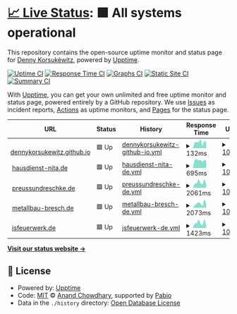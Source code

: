# [📈 Live Status](https://dennykorsukewitz.github.io/upptime): <!--live status--> **🟩 All systems operational**

This repository contains the open-source uptime monitor and status page for [Denny Korsukéwitz](https://github.com/dennykorsukewitz), powered by [Upptime](https://github.com/upptime/upptime).

[![Uptime CI](https://github.com/dennykorsukewitz/upptime/workflows/Uptime%20CI/badge.svg)](https://github.com/dennykorsukewitz/upptime/actions?query=workflow%3A%22Uptime+CI%22)
[![Response Time CI](https://github.com/dennykorsukewitz/upptime/workflows/Response%20Time%20CI/badge.svg)](https://github.com/dennykorsukewitz/upptime/actions?query=workflow%3A%22Response+Time+CI%22)
[![Graphs CI](https://github.com/dennykorsukewitz/upptime/workflows/Graphs%20CI/badge.svg)](https://github.com/dennykorsukewitz/upptime/actions?query=workflow%3A%22Graphs+CI%22)
[![Static Site CI](https://github.com/dennykorsukewitz/upptime/workflows/Static%20Site%20CI/badge.svg)](https://github.com/dennykorsukewitz/upptime/actions?query=workflow%3A%22Static+Site+CI%22)
[![Summary CI](https://github.com/dennykorsukewitz/upptime/workflows/Summary%20CI/badge.svg)](https://github.com/dennykorsukewitz/upptime/actions?query=workflow%3A%22Summary+CI%22)

With [Upptime](https://upptime.js.org), you can get your own unlimited and free uptime monitor and status page, powered entirely by a GitHub repository. We use [Issues](https://github.com/dennykorsukewitz/upptime/issues) as incident reports, [Actions](https://github.com/dennykorsukewitz/upptime/actions) as uptime monitors, and [Pages](https://dennykorsukewitz.github.io/upptime) for the status page.

<!--start: status pages-->
<!-- This summary is generated by Upptime (https://github.com/upptime/upptime) -->
<!-- Do not edit this manually, your changes will be overwritten -->
<!-- prettier-ignore -->
| URL | Status | History | Response Time | Uptime |
| --- | ------ | ------- | ------------- | ------ |
| <img alt="" src="https://icons.duckduckgo.com/ip3/dennykorsukewitz.github.io.ico" height="13"> [dennykorsukewitz.github.io](https://dennykorsukewitz.github.io/) | 🟩 Up | [dennykorsukewitz-github-io.yml](https://github.com/dennykorsukewitz/upptime/commits/HEAD/history/dennykorsukewitz-github-io.yml) | <details><summary><img alt="Response time graph" src="./graphs/dennykorsukewitz-github-io/response-time-week.png" height="20"> 132ms</summary><br><a href="https://dennykorsukewitz.github.io/upptime/history/dennykorsukewitz-github-io"><img alt="Response time 103" src="https://img.shields.io/endpoint?url=https%3A%2F%2Fraw.githubusercontent.com%2Fdennykorsukewitz%2Fupptime%2FHEAD%2Fapi%2Fdennykorsukewitz-github-io%2Fresponse-time.json"></a><br><a href="https://dennykorsukewitz.github.io/upptime/history/dennykorsukewitz-github-io"><img alt="24-hour response time 124" src="https://img.shields.io/endpoint?url=https%3A%2F%2Fraw.githubusercontent.com%2Fdennykorsukewitz%2Fupptime%2FHEAD%2Fapi%2Fdennykorsukewitz-github-io%2Fresponse-time-day.json"></a><br><a href="https://dennykorsukewitz.github.io/upptime/history/dennykorsukewitz-github-io"><img alt="7-day response time 132" src="https://img.shields.io/endpoint?url=https%3A%2F%2Fraw.githubusercontent.com%2Fdennykorsukewitz%2Fupptime%2FHEAD%2Fapi%2Fdennykorsukewitz-github-io%2Fresponse-time-week.json"></a><br><a href="https://dennykorsukewitz.github.io/upptime/history/dennykorsukewitz-github-io"><img alt="30-day response time 116" src="https://img.shields.io/endpoint?url=https%3A%2F%2Fraw.githubusercontent.com%2Fdennykorsukewitz%2Fupptime%2FHEAD%2Fapi%2Fdennykorsukewitz-github-io%2Fresponse-time-month.json"></a><br><a href="https://dennykorsukewitz.github.io/upptime/history/dennykorsukewitz-github-io"><img alt="1-year response time 103" src="https://img.shields.io/endpoint?url=https%3A%2F%2Fraw.githubusercontent.com%2Fdennykorsukewitz%2Fupptime%2FHEAD%2Fapi%2Fdennykorsukewitz-github-io%2Fresponse-time-year.json"></a></details> | <details><summary><a href="https://dennykorsukewitz.github.io/upptime/history/dennykorsukewitz-github-io">100.00%</a></summary><a href="https://dennykorsukewitz.github.io/upptime/history/dennykorsukewitz-github-io"><img alt="All-time uptime 100.00%" src="https://img.shields.io/endpoint?url=https%3A%2F%2Fraw.githubusercontent.com%2Fdennykorsukewitz%2Fupptime%2FHEAD%2Fapi%2Fdennykorsukewitz-github-io%2Fuptime.json"></a><br><a href="https://dennykorsukewitz.github.io/upptime/history/dennykorsukewitz-github-io"><img alt="24-hour uptime 100.00%" src="https://img.shields.io/endpoint?url=https%3A%2F%2Fraw.githubusercontent.com%2Fdennykorsukewitz%2Fupptime%2FHEAD%2Fapi%2Fdennykorsukewitz-github-io%2Fuptime-day.json"></a><br><a href="https://dennykorsukewitz.github.io/upptime/history/dennykorsukewitz-github-io"><img alt="7-day uptime 100.00%" src="https://img.shields.io/endpoint?url=https%3A%2F%2Fraw.githubusercontent.com%2Fdennykorsukewitz%2Fupptime%2FHEAD%2Fapi%2Fdennykorsukewitz-github-io%2Fuptime-week.json"></a><br><a href="https://dennykorsukewitz.github.io/upptime/history/dennykorsukewitz-github-io"><img alt="30-day uptime 100.00%" src="https://img.shields.io/endpoint?url=https%3A%2F%2Fraw.githubusercontent.com%2Fdennykorsukewitz%2Fupptime%2FHEAD%2Fapi%2Fdennykorsukewitz-github-io%2Fuptime-month.json"></a><br><a href="https://dennykorsukewitz.github.io/upptime/history/dennykorsukewitz-github-io"><img alt="1-year uptime 100.00%" src="https://img.shields.io/endpoint?url=https%3A%2F%2Fraw.githubusercontent.com%2Fdennykorsukewitz%2Fupptime%2FHEAD%2Fapi%2Fdennykorsukewitz-github-io%2Fuptime-year.json"></a></details>
| <img alt="" src="https://icons.duckduckgo.com/ip3/hausdienst-nita.de.ico" height="13"> [hausdienst-nita.de](http://hausdienst-nita.de/) | 🟩 Up | [hausdienst-nita-de.yml](https://github.com/dennykorsukewitz/upptime/commits/HEAD/history/hausdienst-nita-de.yml) | <details><summary><img alt="Response time graph" src="./graphs/hausdienst-nita-de/response-time-week.png" height="20"> 695ms</summary><br><a href="https://dennykorsukewitz.github.io/upptime/history/hausdienst-nita-de"><img alt="Response time 639" src="https://img.shields.io/endpoint?url=https%3A%2F%2Fraw.githubusercontent.com%2Fdennykorsukewitz%2Fupptime%2FHEAD%2Fapi%2Fhausdienst-nita-de%2Fresponse-time.json"></a><br><a href="https://dennykorsukewitz.github.io/upptime/history/hausdienst-nita-de"><img alt="24-hour response time 675" src="https://img.shields.io/endpoint?url=https%3A%2F%2Fraw.githubusercontent.com%2Fdennykorsukewitz%2Fupptime%2FHEAD%2Fapi%2Fhausdienst-nita-de%2Fresponse-time-day.json"></a><br><a href="https://dennykorsukewitz.github.io/upptime/history/hausdienst-nita-de"><img alt="7-day response time 695" src="https://img.shields.io/endpoint?url=https%3A%2F%2Fraw.githubusercontent.com%2Fdennykorsukewitz%2Fupptime%2FHEAD%2Fapi%2Fhausdienst-nita-de%2Fresponse-time-week.json"></a><br><a href="https://dennykorsukewitz.github.io/upptime/history/hausdienst-nita-de"><img alt="30-day response time 668" src="https://img.shields.io/endpoint?url=https%3A%2F%2Fraw.githubusercontent.com%2Fdennykorsukewitz%2Fupptime%2FHEAD%2Fapi%2Fhausdienst-nita-de%2Fresponse-time-month.json"></a><br><a href="https://dennykorsukewitz.github.io/upptime/history/hausdienst-nita-de"><img alt="1-year response time 639" src="https://img.shields.io/endpoint?url=https%3A%2F%2Fraw.githubusercontent.com%2Fdennykorsukewitz%2Fupptime%2FHEAD%2Fapi%2Fhausdienst-nita-de%2Fresponse-time-year.json"></a></details> | <details><summary><a href="https://dennykorsukewitz.github.io/upptime/history/hausdienst-nita-de">100.00%</a></summary><a href="https://dennykorsukewitz.github.io/upptime/history/hausdienst-nita-de"><img alt="All-time uptime 100.00%" src="https://img.shields.io/endpoint?url=https%3A%2F%2Fraw.githubusercontent.com%2Fdennykorsukewitz%2Fupptime%2FHEAD%2Fapi%2Fhausdienst-nita-de%2Fuptime.json"></a><br><a href="https://dennykorsukewitz.github.io/upptime/history/hausdienst-nita-de"><img alt="24-hour uptime 100.00%" src="https://img.shields.io/endpoint?url=https%3A%2F%2Fraw.githubusercontent.com%2Fdennykorsukewitz%2Fupptime%2FHEAD%2Fapi%2Fhausdienst-nita-de%2Fuptime-day.json"></a><br><a href="https://dennykorsukewitz.github.io/upptime/history/hausdienst-nita-de"><img alt="7-day uptime 100.00%" src="https://img.shields.io/endpoint?url=https%3A%2F%2Fraw.githubusercontent.com%2Fdennykorsukewitz%2Fupptime%2FHEAD%2Fapi%2Fhausdienst-nita-de%2Fuptime-week.json"></a><br><a href="https://dennykorsukewitz.github.io/upptime/history/hausdienst-nita-de"><img alt="30-day uptime 100.00%" src="https://img.shields.io/endpoint?url=https%3A%2F%2Fraw.githubusercontent.com%2Fdennykorsukewitz%2Fupptime%2FHEAD%2Fapi%2Fhausdienst-nita-de%2Fuptime-month.json"></a><br><a href="https://dennykorsukewitz.github.io/upptime/history/hausdienst-nita-de"><img alt="1-year uptime 100.00%" src="https://img.shields.io/endpoint?url=https%3A%2F%2Fraw.githubusercontent.com%2Fdennykorsukewitz%2Fupptime%2FHEAD%2Fapi%2Fhausdienst-nita-de%2Fuptime-year.json"></a></details>
| <img alt="" src="https://icons.duckduckgo.com/ip3/www.preussundreschke.de.ico" height="13"> [preussundreschke.de](http://www.preussundreschke.de/) | 🟩 Up | [preussundreschke-de.yml](https://github.com/dennykorsukewitz/upptime/commits/HEAD/history/preussundreschke-de.yml) | <details><summary><img alt="Response time graph" src="./graphs/preussundreschke-de/response-time-week.png" height="20"> 2061ms</summary><br><a href="https://dennykorsukewitz.github.io/upptime/history/preussundreschke-de"><img alt="Response time 2183" src="https://img.shields.io/endpoint?url=https%3A%2F%2Fraw.githubusercontent.com%2Fdennykorsukewitz%2Fupptime%2FHEAD%2Fapi%2Fpreussundreschke-de%2Fresponse-time.json"></a><br><a href="https://dennykorsukewitz.github.io/upptime/history/preussundreschke-de"><img alt="24-hour response time 1165" src="https://img.shields.io/endpoint?url=https%3A%2F%2Fraw.githubusercontent.com%2Fdennykorsukewitz%2Fupptime%2FHEAD%2Fapi%2Fpreussundreschke-de%2Fresponse-time-day.json"></a><br><a href="https://dennykorsukewitz.github.io/upptime/history/preussundreschke-de"><img alt="7-day response time 2061" src="https://img.shields.io/endpoint?url=https%3A%2F%2Fraw.githubusercontent.com%2Fdennykorsukewitz%2Fupptime%2FHEAD%2Fapi%2Fpreussundreschke-de%2Fresponse-time-week.json"></a><br><a href="https://dennykorsukewitz.github.io/upptime/history/preussundreschke-de"><img alt="30-day response time 2749" src="https://img.shields.io/endpoint?url=https%3A%2F%2Fraw.githubusercontent.com%2Fdennykorsukewitz%2Fupptime%2FHEAD%2Fapi%2Fpreussundreschke-de%2Fresponse-time-month.json"></a><br><a href="https://dennykorsukewitz.github.io/upptime/history/preussundreschke-de"><img alt="1-year response time 2183" src="https://img.shields.io/endpoint?url=https%3A%2F%2Fraw.githubusercontent.com%2Fdennykorsukewitz%2Fupptime%2FHEAD%2Fapi%2Fpreussundreschke-de%2Fresponse-time-year.json"></a></details> | <details><summary><a href="https://dennykorsukewitz.github.io/upptime/history/preussundreschke-de">100.00%</a></summary><a href="https://dennykorsukewitz.github.io/upptime/history/preussundreschke-de"><img alt="All-time uptime 100.00%" src="https://img.shields.io/endpoint?url=https%3A%2F%2Fraw.githubusercontent.com%2Fdennykorsukewitz%2Fupptime%2FHEAD%2Fapi%2Fpreussundreschke-de%2Fuptime.json"></a><br><a href="https://dennykorsukewitz.github.io/upptime/history/preussundreschke-de"><img alt="24-hour uptime 100.00%" src="https://img.shields.io/endpoint?url=https%3A%2F%2Fraw.githubusercontent.com%2Fdennykorsukewitz%2Fupptime%2FHEAD%2Fapi%2Fpreussundreschke-de%2Fuptime-day.json"></a><br><a href="https://dennykorsukewitz.github.io/upptime/history/preussundreschke-de"><img alt="7-day uptime 100.00%" src="https://img.shields.io/endpoint?url=https%3A%2F%2Fraw.githubusercontent.com%2Fdennykorsukewitz%2Fupptime%2FHEAD%2Fapi%2Fpreussundreschke-de%2Fuptime-week.json"></a><br><a href="https://dennykorsukewitz.github.io/upptime/history/preussundreschke-de"><img alt="30-day uptime 100.00%" src="https://img.shields.io/endpoint?url=https%3A%2F%2Fraw.githubusercontent.com%2Fdennykorsukewitz%2Fupptime%2FHEAD%2Fapi%2Fpreussundreschke-de%2Fuptime-month.json"></a><br><a href="https://dennykorsukewitz.github.io/upptime/history/preussundreschke-de"><img alt="1-year uptime 100.00%" src="https://img.shields.io/endpoint?url=https%3A%2F%2Fraw.githubusercontent.com%2Fdennykorsukewitz%2Fupptime%2FHEAD%2Fapi%2Fpreussundreschke-de%2Fuptime-year.json"></a></details>
| <img alt="" src="https://icons.duckduckgo.com/ip3/www.metallbau-bresch.de.ico" height="13"> [metallbau-bresch.de](http://www.metallbau-bresch.de/) | 🟩 Up | [metallbau-bresch-de.yml](https://github.com/dennykorsukewitz/upptime/commits/HEAD/history/metallbau-bresch-de.yml) | <details><summary><img alt="Response time graph" src="./graphs/metallbau-bresch-de/response-time-week.png" height="20"> 2073ms</summary><br><a href="https://dennykorsukewitz.github.io/upptime/history/metallbau-bresch-de"><img alt="Response time 2351" src="https://img.shields.io/endpoint?url=https%3A%2F%2Fraw.githubusercontent.com%2Fdennykorsukewitz%2Fupptime%2FHEAD%2Fapi%2Fmetallbau-bresch-de%2Fresponse-time.json"></a><br><a href="https://dennykorsukewitz.github.io/upptime/history/metallbau-bresch-de"><img alt="24-hour response time 1525" src="https://img.shields.io/endpoint?url=https%3A%2F%2Fraw.githubusercontent.com%2Fdennykorsukewitz%2Fupptime%2FHEAD%2Fapi%2Fmetallbau-bresch-de%2Fresponse-time-day.json"></a><br><a href="https://dennykorsukewitz.github.io/upptime/history/metallbau-bresch-de"><img alt="7-day response time 2073" src="https://img.shields.io/endpoint?url=https%3A%2F%2Fraw.githubusercontent.com%2Fdennykorsukewitz%2Fupptime%2FHEAD%2Fapi%2Fmetallbau-bresch-de%2Fresponse-time-week.json"></a><br><a href="https://dennykorsukewitz.github.io/upptime/history/metallbau-bresch-de"><img alt="30-day response time 2642" src="https://img.shields.io/endpoint?url=https%3A%2F%2Fraw.githubusercontent.com%2Fdennykorsukewitz%2Fupptime%2FHEAD%2Fapi%2Fmetallbau-bresch-de%2Fresponse-time-month.json"></a><br><a href="https://dennykorsukewitz.github.io/upptime/history/metallbau-bresch-de"><img alt="1-year response time 2351" src="https://img.shields.io/endpoint?url=https%3A%2F%2Fraw.githubusercontent.com%2Fdennykorsukewitz%2Fupptime%2FHEAD%2Fapi%2Fmetallbau-bresch-de%2Fresponse-time-year.json"></a></details> | <details><summary><a href="https://dennykorsukewitz.github.io/upptime/history/metallbau-bresch-de">100.00%</a></summary><a href="https://dennykorsukewitz.github.io/upptime/history/metallbau-bresch-de"><img alt="All-time uptime 100.00%" src="https://img.shields.io/endpoint?url=https%3A%2F%2Fraw.githubusercontent.com%2Fdennykorsukewitz%2Fupptime%2FHEAD%2Fapi%2Fmetallbau-bresch-de%2Fuptime.json"></a><br><a href="https://dennykorsukewitz.github.io/upptime/history/metallbau-bresch-de"><img alt="24-hour uptime 100.00%" src="https://img.shields.io/endpoint?url=https%3A%2F%2Fraw.githubusercontent.com%2Fdennykorsukewitz%2Fupptime%2FHEAD%2Fapi%2Fmetallbau-bresch-de%2Fuptime-day.json"></a><br><a href="https://dennykorsukewitz.github.io/upptime/history/metallbau-bresch-de"><img alt="7-day uptime 100.00%" src="https://img.shields.io/endpoint?url=https%3A%2F%2Fraw.githubusercontent.com%2Fdennykorsukewitz%2Fupptime%2FHEAD%2Fapi%2Fmetallbau-bresch-de%2Fuptime-week.json"></a><br><a href="https://dennykorsukewitz.github.io/upptime/history/metallbau-bresch-de"><img alt="30-day uptime 100.00%" src="https://img.shields.io/endpoint?url=https%3A%2F%2Fraw.githubusercontent.com%2Fdennykorsukewitz%2Fupptime%2FHEAD%2Fapi%2Fmetallbau-bresch-de%2Fuptime-month.json"></a><br><a href="https://dennykorsukewitz.github.io/upptime/history/metallbau-bresch-de"><img alt="1-year uptime 100.00%" src="https://img.shields.io/endpoint?url=https%3A%2F%2Fraw.githubusercontent.com%2Fdennykorsukewitz%2Fupptime%2FHEAD%2Fapi%2Fmetallbau-bresch-de%2Fuptime-year.json"></a></details>
| <img alt="" src="https://icons.duckduckgo.com/ip3/www.jsfeuerwerk.de.ico" height="13"> [jsfeuerwerk.de](http://www.jsfeuerwerk.de/) | 🟩 Up | [jsfeuerwerk-de.yml](https://github.com/dennykorsukewitz/upptime/commits/HEAD/history/jsfeuerwerk-de.yml) | <details><summary><img alt="Response time graph" src="./graphs/jsfeuerwerk-de/response-time-week.png" height="20"> 1423ms</summary><br><a href="https://dennykorsukewitz.github.io/upptime/history/jsfeuerwerk-de"><img alt="Response time 1556" src="https://img.shields.io/endpoint?url=https%3A%2F%2Fraw.githubusercontent.com%2Fdennykorsukewitz%2Fupptime%2FHEAD%2Fapi%2Fjsfeuerwerk-de%2Fresponse-time.json"></a><br><a href="https://dennykorsukewitz.github.io/upptime/history/jsfeuerwerk-de"><img alt="24-hour response time 685" src="https://img.shields.io/endpoint?url=https%3A%2F%2Fraw.githubusercontent.com%2Fdennykorsukewitz%2Fupptime%2FHEAD%2Fapi%2Fjsfeuerwerk-de%2Fresponse-time-day.json"></a><br><a href="https://dennykorsukewitz.github.io/upptime/history/jsfeuerwerk-de"><img alt="7-day response time 1423" src="https://img.shields.io/endpoint?url=https%3A%2F%2Fraw.githubusercontent.com%2Fdennykorsukewitz%2Fupptime%2FHEAD%2Fapi%2Fjsfeuerwerk-de%2Fresponse-time-week.json"></a><br><a href="https://dennykorsukewitz.github.io/upptime/history/jsfeuerwerk-de"><img alt="30-day response time 1755" src="https://img.shields.io/endpoint?url=https%3A%2F%2Fraw.githubusercontent.com%2Fdennykorsukewitz%2Fupptime%2FHEAD%2Fapi%2Fjsfeuerwerk-de%2Fresponse-time-month.json"></a><br><a href="https://dennykorsukewitz.github.io/upptime/history/jsfeuerwerk-de"><img alt="1-year response time 1556" src="https://img.shields.io/endpoint?url=https%3A%2F%2Fraw.githubusercontent.com%2Fdennykorsukewitz%2Fupptime%2FHEAD%2Fapi%2Fjsfeuerwerk-de%2Fresponse-time-year.json"></a></details> | <details><summary><a href="https://dennykorsukewitz.github.io/upptime/history/jsfeuerwerk-de">100.00%</a></summary><a href="https://dennykorsukewitz.github.io/upptime/history/jsfeuerwerk-de"><img alt="All-time uptime 100.00%" src="https://img.shields.io/endpoint?url=https%3A%2F%2Fraw.githubusercontent.com%2Fdennykorsukewitz%2Fupptime%2FHEAD%2Fapi%2Fjsfeuerwerk-de%2Fuptime.json"></a><br><a href="https://dennykorsukewitz.github.io/upptime/history/jsfeuerwerk-de"><img alt="24-hour uptime 100.00%" src="https://img.shields.io/endpoint?url=https%3A%2F%2Fraw.githubusercontent.com%2Fdennykorsukewitz%2Fupptime%2FHEAD%2Fapi%2Fjsfeuerwerk-de%2Fuptime-day.json"></a><br><a href="https://dennykorsukewitz.github.io/upptime/history/jsfeuerwerk-de"><img alt="7-day uptime 100.00%" src="https://img.shields.io/endpoint?url=https%3A%2F%2Fraw.githubusercontent.com%2Fdennykorsukewitz%2Fupptime%2FHEAD%2Fapi%2Fjsfeuerwerk-de%2Fuptime-week.json"></a><br><a href="https://dennykorsukewitz.github.io/upptime/history/jsfeuerwerk-de"><img alt="30-day uptime 100.00%" src="https://img.shields.io/endpoint?url=https%3A%2F%2Fraw.githubusercontent.com%2Fdennykorsukewitz%2Fupptime%2FHEAD%2Fapi%2Fjsfeuerwerk-de%2Fuptime-month.json"></a><br><a href="https://dennykorsukewitz.github.io/upptime/history/jsfeuerwerk-de"><img alt="1-year uptime 100.00%" src="https://img.shields.io/endpoint?url=https%3A%2F%2Fraw.githubusercontent.com%2Fdennykorsukewitz%2Fupptime%2FHEAD%2Fapi%2Fjsfeuerwerk-de%2Fuptime-year.json"></a></details>

<!--end: status pages-->

[**Visit our status website →**](https://dennykorsukewitz.github.io/upptime)

## 📄 License

- Powered by: [Upptime](https://github.com/upptime/upptime)
- Code: [MIT](./LICENSE) © [Anand Chowdhary](https://anandchowdhary.com), supported by [Pabio](https://pabio.com)
- Data in the `./history` directory: [Open Database License](https://opendatacommons.org/licenses/odbl/1-0/)
